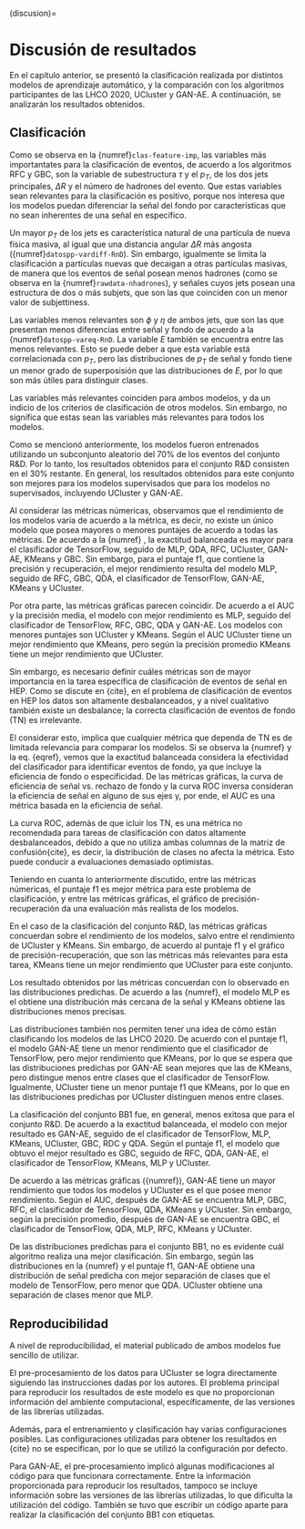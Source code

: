 (discusion)=
# Discusión de resultados

En el capítulo anterior, se presentó la clasificación realizada por distintos modelos de aprendizaje automático, y la comparación con los algoritmos participantes de las LHCO 2020, UCluster y GAN-AE. A continuación, se analizarán los resultados obtenidos.

## Clasificación
Como se observa en la {numref}`clas-feature-imp`, las variables más importantates para la clasificación de eventos, de acuerdo a los algoritmos RFC y GBC, son la variable de subestructura $\tau$ y el $p_T$, de los dos jets principales, $\Delta R$ y el número de hadrones del evento. Que estas variables sean relevantes para la clasificación es positivo, porque nos interesa que los modelos puedan diferenciar la señal del fondo por características que no sean inherentes de una señal en específico. 

Un mayor $p_T$ de los jets es característica natural de una partícula de nueva física masiva, al igual que una distancia angular $\Delta R$ más angosta ({numref}`datospp-vardiff-RnD`). Sin embargo, igualmente se limita la clasificación a partículas nuevas que decaigan a otras partículas masivas, de manera que los eventos de señal posean menos hadrones (como se observa en la {numref}`rawdata-nhadrones`), y señales cuyos jets posean una estructura de dos o más subjets, que son las que coinciden con un menor valor de subjettiness. 

Las variables menos relevantes son $\phi$ y $\eta$ de ambos jets, que son las que presentan menos diferencias entre señal y fondo de acuerdo a la {numref}`datospp-vareq-RnD`. La variable $E$ también se encuentra entre las menos relevantes. Esto se puede deber a que esta variable está correlacionada con $p_T$, pero las distribuciones de $p_T$ de señal y fondo tiene un menor grado de superposisión que las distribuciones de $E$, por lo que son más útiles para distinguir clases.

Las variables más relevantes coinciden para ambos modelos, y da un indicio de los criterios de clasificación de otros modelos. Sin embargo, no significa que estas sean las variables más relevantes para todos los modelos.

Como se mencionó anteriormente, los modelos fueron entrenados utilizando un subconjunto aleatorio del 70% de los eventos del conjunto R&D. Por lo tanto, los resultados obtenidos para el conjunto R&D consisten en el 30% restante. En general, los resultados obtenidos para este conjunto son mejores para los modelos supervisados que para los modelos no supervisados, incluyendo UCluster y GAN-AE.

Al considerar las métricas númericas, observamos que el rendimiento de los modelos varía de acuerdo a la métrica, es decir, no existe un único modelo que posea mayores o menores puntajes de acuerdo a todas las métricas. De acuerdo a la {numref} , la exactitud balanceada es mayor para el clasificador de TensorFlow, seguido de MLP, QDA, RFC, UCluster, GAN-AE, KMeans y GBC. Sin embargo, para el puntaje f1, que contiene la precisión y recuperación, el mejor rendimiento resulta del modelo MLP, seguido de RFC, GBC, QDA, el clasificador de TensorFlow, GAN-AE, KMeans y UCluster.

Por otra parte, las métricas gráficas parecen coincidir. De acuerdo a el AUC y la precisión media, el modelo con mejor rendimiento es MLP, seguido del clasificador de TensorFlow, RFC, GBC, QDA y GAN-AE. Los modelos con menores puntajes son UCluster y KMeans. Según el AUC UCluster tiene un mejor rendimiento que KMeans, pero según la precisión promedio KMeans tiene un mejor rendimiento que UCluster.

Sin embargo, es necesario definir cuáles métricas son de mayor importancia en la tarea específica de clasificación de eventos de señal en HEP. Como se discute en {cite}, en el problema de clasificación de eventos en HEP los datos son altamente desbalanceados, y a nivel cualitativo también existe un desbalance; la correcta clasificación de eventos de fondo (TN) es irrelevante.  

El considerar esto, implica que cualquier métrica que dependa de TN es de limitada relevancia para comparar los modelos. Si se observa la {numref} y la eq. {eqref}, vemos que la exactitud balanceada considera la efectividad del clasificador para identificar eventos de fondo, ya que incluye la eficiencia de fondo o especificidad. De las métricas gráficas, la curva de eficiencia de señal vs. rechazo de fondo y la curva ROC inversa consideran la eficiencia de señal en alguno de sus ejes y, por ende, el AUC es una métrica basada en la eficiencia de señal.

La curva ROC, además de que icluir los TN, es una métrica no recomendada para tareas de clasificación con datos altamente desbalanceados, debido a que no utiliza ambas columnas de la matriz de confusión{cite}, es decir, la distribución de clases no afecta la métrica. Esto puede conducir a evaluaciones demasiado optimistas.

Teniendo en cuanta lo anteriormente discutido, entre las métricas númericas, el puntaje f1 es mejor métrica para este problema de clasificación, y entre las métricas gráficas, el gráfico de precisión-recuperación da una evaluación más realista de los modelos. 

En el caso de la clasificación del conjunto R&D, las métricas gráficas concuerdan sobre el rendimiento de los modelos, salvo entre el rendimiento de UCluster y KMeans. Sin embargo, de acuerdo al puntaje f1 y el gráfico de precisión-recuperación, que son las métricas más relevantes para esta tarea, KMeans tiene un mejor rendimiento que UCluster para este conjunto.

Los resultado obtenidos por las métricas concuerdan con lo observado en las distribuciones predichas. De acuerdo a las {numref}, el modelo MLP es el obtiene una distribución más cercana de la señal y KMeans obtiene las distribuciones menos precisas. 

Las distribuciones también nos permiten tener una idea de cómo están clasificando los modelos de las LHCO 2020. De acuerdo con el puntaje f1, el modelo GAN-AE tiene un menor rendimiento que el clasificador de TensorFlow, pero mejor rendimiento que KMeans, por lo que se espera que las distribuciones predichas por GAN-AE sean mejores que las de KMeans, pero distingue menos entre clases que el clasificador de TensorFlow. Igualmente, UCluster tiene un menor puntaje f1 que KMeans, por lo que en las distribuciones predichas por UCluster distinguen menos entre clases.

La clasificación del conjunto BB1 fue, en general, menos exitosa que para el conjunto R&D. De acuerdo a la exactitud balanceada, el modelo con mejor resultado es GAN-AE, seguido de el clasificador de TensorFlow, MLP, KMeans, UCluster, GBC, RDC y QDA. Según el puntaje f1, el modelo que obtuvo el mejor resultado es GBC, seguido de RFC, QDA, GAN-AE, el clasificador de TensorFlow, KMeans, MLP y UCluster. 

De acuerdo a las métricas gráficas ({numref}), GAN-AE tiene un mayor rendimiento que todos los modelos y UCluster es el que posee menor rendimiento. Según el AUC, después de GAN-AE se encuentra MLP, GBC, RFC, el clasificador de TensorFlow, QDA, KMeans y UCluster. Sin embargo, según la precisión promedio, después de GAN-AE se encuentra GBC, el clasificador de TensorFlow, QDA, MLP, RFC, KMeans y UCluster.

De las distribuciones predichas para el conjunto BB1, no es evidente cuál algoritmo realiza una mejor clasificación. Sin embargo, según las distribuciones en la {numref} y el puntaje f1, GAN-AE obtiene una distribución de señal predicha con mejor separación de clases que el modelo de TensorFlow, pero menor que QDA. UCluster obtiene una separación de clases menor que MLP.

## Reproducibilidad
A nivel de reproducibilidad, el material publicado de ambos modelos fue sencillo de utilizar. 

El pre-procesamiento de los datos para UCluster se logra directamente siguiendo las instrucciones dadas por los autores. El problema principal para reproducir los resultados de este modelo es que no proporcionan información del ambiente computacional, específicamente, de las versiones de las librerías utilizadas.

Además, para el entrenamiento y clasificación hay varias configuraciones posibles. Las configuraciones utilizadas para obtener los resultados en {cite} no se especifican, por lo que se utilizó la configuración por defecto.

Para GAN-AE, el pre-procesamiento implicó algunas modificaciones al código para que funcionara correctamente. Entre la información proporcionada para reproducir los resultados, tampoco se incluye información sobre las versiones de las librerías utilizadas, lo que dificulta la utilización del código. También se tuvo que escribir un código aparte para realizar la clasificación del conjunto BB1 con etiquetas.
